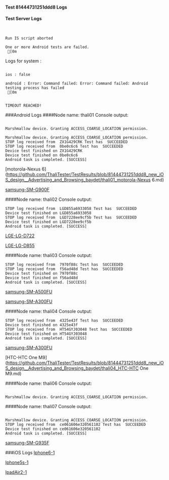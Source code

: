 #### Test 81444731251ddd8 Logs

#### Test Server Logs
```

 
Run IS script aborted
 
One or more Android tests are failed.
 [0m

```


Logs for system : 
```

ios : false

android : Error: Command failed: Error: Command failed: Android testing process has failed
 [0m


TIMEOUT REACHED!
```
###Android Logs
####Node name: thali01
Console output:
```

Marshmallow device. Granting ACCESS_COARSE_LOCATION permission.

Marshmallow device. Granting ACCESS_COARSE_LOCATION permission.
STOP log received from  ZX1G429CRK Test has  SUCCEEDED
STOP log received from  0be0c6c6 Test has  SUCCEEDED
Device test finished on ZX1G429CRK 
Device test finished on 0be0c6c6 
Android task is completed. [SUCCESS]
```
[motorola-Nexus 6](https://github.com/ThaliTester/TestResults/blob/81444731251ddd8_new_iOS_design__Advertising_and_Browsing_baydet/thali01_motorola-Nexus 6.md)

[samsung-SM-G900F](https://github.com/ThaliTester/TestResults/blob/81444731251ddd8_new_iOS_design__Advertising_and_Browsing_baydet/thali01_samsung-SM-G900F.md)

####Node name: thali02
Console output:
```
STOP log received from  LGD855a6933058 Test has  SUCCEEDED
Device test finished on LGD855a6933058 
STOP log received from  LGD7228ee9cf5b Test has  SUCCEEDED
Device test finished on LGD7228ee9cf5b 
Android task is completed. [SUCCESS]
```
[LGE-LG-D722](https://github.com/ThaliTester/TestResults/blob/81444731251ddd8_new_iOS_design__Advertising_and_Browsing_baydet/thali02_LGE-LG-D722.md)

[LGE-LG-D855](https://github.com/ThaliTester/TestResults/blob/81444731251ddd8_new_iOS_design__Advertising_and_Browsing_baydet/thali02_LGE-LG-D855.md)

####Node name: thali03
Console output:
```
STOP log received from  7970f88c Test has  SUCCEEDED
STOP log received from  f56ad48d Test has  SUCCEEDED
Device test finished on 7970f88c 
Device test finished on f56ad48d 
Android task is completed. [SUCCESS]
```
[samsung-SM-A500FU](https://github.com/ThaliTester/TestResults/blob/81444731251ddd8_new_iOS_design__Advertising_and_Browsing_baydet/thali03_samsung-SM-A500FU.md)

[samsung-SM-A300FU](https://github.com/ThaliTester/TestResults/blob/81444731251ddd8_new_iOS_design__Advertising_and_Browsing_baydet/thali03_samsung-SM-A300FU.md)

####Node name: thali04
Console output:
```
STOP log received from  4325e43f Test has  SUCCEEDED
Device test finished on 4325e43f 
STOP log received from  HT54GYJ03048 Test has  SUCCEEDED
Device test finished on HT54GYJ03048 
Android task is completed. [SUCCESS]
```
[samsung-SM-A300FU](https://github.com/ThaliTester/TestResults/blob/81444731251ddd8_new_iOS_design__Advertising_and_Browsing_baydet/thali04_samsung-SM-A300FU.md)

[HTC-HTC One M9](https://github.com/ThaliTester/TestResults/blob/81444731251ddd8_new_iOS_design__Advertising_and_Browsing_baydet/thali04_HTC-HTC One M9.md)

####Node name: thali06
Console output:
```

Marshmallow device. Granting ACCESS_COARSE_LOCATION permission.
```
####Node name: thali07
Console output:
```

Marshmallow device. Granting ACCESS_COARSE_LOCATION permission.
STOP log received from  ce061606e320561102 Test has  SUCCEEDED
Device test finished on ce061606e320561102 
Android task is completed. [SUCCESS]
```
[samsung-SM-G935F](https://github.com/ThaliTester/TestResults/blob/81444731251ddd8_new_iOS_design__Advertising_and_Browsing_baydet/thali07_samsung-SM-G935F.md)




###iOS Logs
[Iphone6-1](https://github.com/ThaliTester/TestResults/blob/81444731251ddd8_new_iOS_design__Advertising_and_Browsing_baydet/iOS_Iphone6-1.md)

[Iphone5s-1](https://github.com/ThaliTester/TestResults/blob/81444731251ddd8_new_iOS_design__Advertising_and_Browsing_baydet/iOS_Iphone5s-1.md)

[IpadAir2-1](https://github.com/ThaliTester/TestResults/blob/81444731251ddd8_new_iOS_design__Advertising_and_Browsing_baydet/iOS_IpadAir2-1.md)


